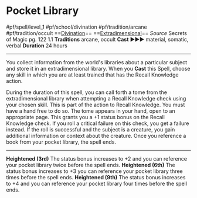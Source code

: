 # Pocket Library
#pf/spell/level_1 #pf/school/divination #pf/tradition/arcane #pf/tradition/occult
==[Divination](../../../Traits/Divination.md)== ==[Extradimensional](../../../Traits/Extradimensional.md)==
*Source* Secrets of Magic pg. 122 1.1
**Traditions** arcane, occult
**Cast** ►►► material, somatic, verbal
**Duration** 24 hours

---
You collect information from the world's libraries about a particular subject and store it in an extradimensional library. When you **Cast** this Spell, choose any skill in which you are at least trained that has the Recall Knowledge action.

During the duration of this spell, you can call forth a tome from the extradimensional library when attempting a Recall Knowledge check using your chosen skill. This is part of the action to Recall Knowledge. You must have a hand free to do so. The tome appears in your hand, open to an appropriate page. This grants you a +1 status bonus on the Recall Knowledge check. If you roll a critical failure on this check, you get a failure instead. If the roll is successful and the subject is a creature, you gain additional information or context about the creature. Once you reference a book from your pocket library, the spell ends.

<hr>

**Heightened (3rd)** The status bonus increases to +2 and you can reference your pocket library twice before the spell ends.
**Heightened (6th)** The status bonus increases to +3 you can reference your pocket library three times before the spell ends.
**Heightened (9th)** The status bonus increases to +4 and you can reference your pocket library four times before the spell ends.